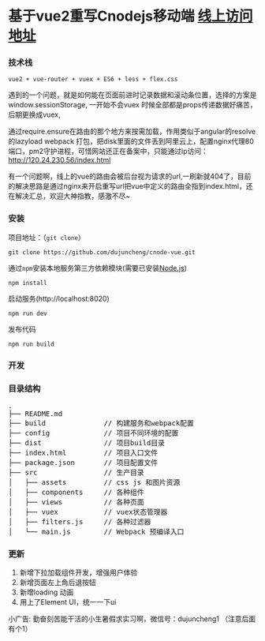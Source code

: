 # 基于vue2重写Cnodejs移动端 [线上访问地址](http://120.24.230.56/index.html)

### 技术栈
`vue2 + vue-router + vuex + ES6 + less + flex.css`


遇到的一个问题，就是如何能在页面前进时记录数据和滚动条位置，选择的方案是window.sessionStorage,
一开始不会vuex 时候全部都是props传递数据好痛苦，后期更换成vuex,

通过require.ensure在路由的那个地方来按需加载，作用类似于angular的resolve的lazyload
webpack 打包，把disk里面的文件丢到阿里云上，配置nginx代理80端口，pm2守护进程，可惜网站还正在备案中，只能通过ip访问：http://120.24.230.56/index.html

有一个问题啊，线上的vue的路由会被后台视为请求的url,一刷新就404了，目前的解决思路是通过nginx来开启重写url把vue中定义的路由全指到index.html，还在解决汇总，欢迎大神指教，感激不尽~

### 安装

项目地址：（`git clone`）

```shell
git clone https://github.com/dujuncheng/cnode-vue.git
```

通过`npm`安装本地服务第三方依赖模块(需要已安装[Node.js](https://nodejs.org/))

```
npm install
```

启动服务(http://localhost:8020)

```
npm run dev
```

发布代码
```
npm run build
```

### 开发

### 目录结构
<pre>
.
├── README.md           
├── build              // 构建服务和webpack配置
├── config             // 项目不同环境的配置
├── dist               // 项目build目录
├── index.html         // 项目入口文件
├── package.json       // 项目配置文件
├── src                // 生产目录
│   ├── assets         // css js 和图片资源
│   ├── components     // 各种组件
│   ├── views          // 各种页面
│   ├── vuex           // vuex状态管理器
│   ├── filters.js     // 各种过滤器
│   └── main.js        // Webpack 预编译入口
</pre>


### 更新

1. 新增下拉加载组件开发，增强用户体验
2. 新增页面左上角后退按钮
3. 新增loading 动画
4. 用上了Element UI，统一一下ui


小广告: 勤奋刻苦能干活的小生暑假求实习啊，微信号：dujuncheng1 （注意后面有个1）

